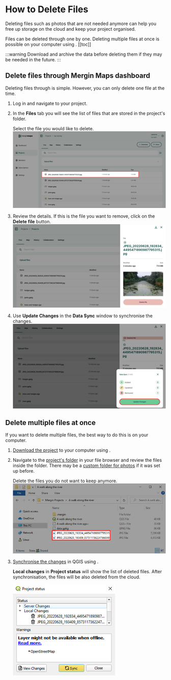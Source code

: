 # How to Delete Files

Deleting files such as photos that are not needed anymore can help you free up storage on the <MainPlatformNameLink /> cloud and keep your project organised.

Files can be deleted through <DashboardLink /> one by one. Deleting multiple files at once is possible on your computer using <QGISPluginName />.
[[toc]]

:::warning
Download and archive the data before deleting them if they may be needed in the future.
:::

## Delete files through Mergin Maps dashboard
Deleting files through <MainDomainName /> is simple. However, you can only delete one file at the time.

1. Log in <AppDomainNameLink /> and navigate to your project.
2. In the **Files** tab you will see the list of files that are stored in the project's folder. 

   Select the file you would like to delete.
   ![Mergin Maps project dashboard files photos](./project-files.jpg "Mergin Maps dashboard project files and photos")

3. Review the details. If this is the file you want to remove, click on the **Delete file** button.
   ![Mergin Maps dashboard file detail](./file-detail.jpg "Mergin Maps dashboard file detail")
   
4. Use **Update Changes** in the **Data Sync** window to synchronise the changes.
   ![Mergin Maps dashboard sync update changes](./remove-file-update-changes.jpg "Mergin Maps dashboard sync update changes")

## Delete multiple files at once
If you want to delete multiple files, the best way to do this is on your computer.

1. [Download the project](../plugin/#downloading-a-project-in-qgis) to your computer using <QGISPluginName />.
2. Navigate to the [project's folder](../project/#mergin-maps-project-folder) in your file browser and review the files inside the folder. There may be a [custom folder for photos](../../layer/settingup_forms_photo/#how-to-set-up-a-custom-folder-for-storing-photos) if it was set up before.

   Delete the files you do not want to keep anymore. 
   ![Mergin Maps project files in PC folder](./folder-files.jpg "Mergin Maps project files folder")
3. [Synchronise the changes](../synchronisation/#synchronising-changes-in-qgis) in QGIS using <QGISPluginName />. 

   **Local changes** in **Project status** will show the list of deleted files. After synchronisation, the files will be also deleted from the cloud.

   ![QGIS Mergin Maps project status synchronisation](./project-status.jpg "QGIS Mergin Maps project status")
   
